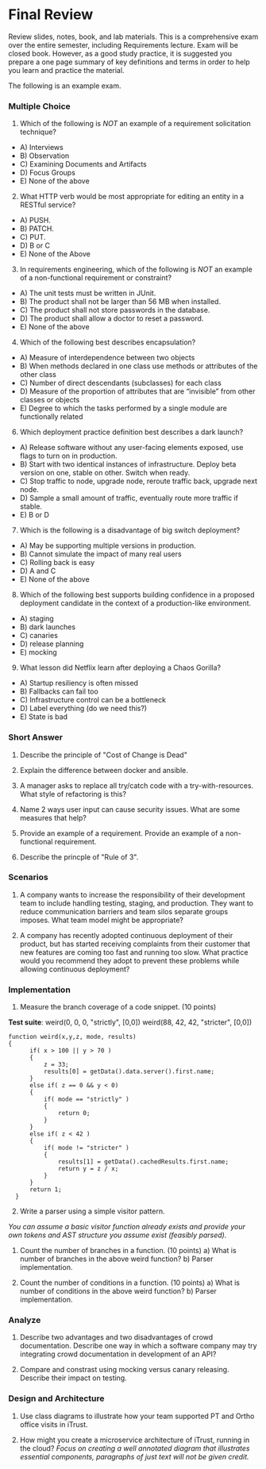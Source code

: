 # Final Review

Review slides, notes, book, and lab materials. This is a comprehensive exam over the entire semester, including Requirements lecture.
Exam will be closed book. However, as a good study practice, it is suggested you prepare a one page summary of key definitions and terms in order to help you learn and practice the material.

The following is an example exam.


### Multiple Choice

1) Which of the following is *NOT* an example of a requirement solicitation technique?

* A) Interviews
* B) Observation
* C) Examining Documents and Artifacts
* D) Focus Groups
* E) None of the above

2) What HTTP verb would be most appropriate for editing an entity in a RESTful service?

* A) PUSH.
* B) PATCH.
* C) PUT.
* D) B or C
* E) None of the Above

3) In requirements engineering, which of the following is *NOT* an example of a non-functional requirement or constraint?

* A) The unit tests must be written in JUnit.
* B) The product shall not be larger than 56 MB when installed.
* C) The product shall not store passwords in the database.
* D) The product shall allow a doctor to reset a password.
* E) None of the above

4) Which of the following best describes encapsulation?

* A) Measure of interdependence between two objects
* B) When methods declared in one class use methods or attributes of the other class 
* C) Number of direct descendants (subclasses) for each class
* D) Measure of the proportion of attributes that are “invisible” from other classes or objects
* E) Degree to which the tasks performed by a single module are functionally related

6) Which deployment practice definition best describes a dark launch?

* A) Release software without any user-facing elements exposed, use flags to turn on in production.
* B) Start with two identical instances of infrastructure. Deploy beta version on one, stable on other. Switch when ready.
* C) Stop traffic to node, upgrade node, reroute traffic back, upgrade next node.
* D) Sample a small amount of traffic, eventually route more traffic if stable.
* E) B or D

7) Which is the following is a disadvantage of big switch deployment?

* A) May be supporting multiple versions in production.
* B) Cannot simulate the impact of many real users
* C) Rolling back is easy
* D) A and C
* E) None of the above

8) Which of the following best supports building confidence in a proposed deployment candidate in the context of a production-like environment.

* A) staging
* B) dark launches
* C) canaries
* D) release planning
* E) mocking

9) What lesson did Netflix learn after deploying a Chaos Gorilla?

* A) Startup resiliency is often missed
* B) Fallbacks can fail too
* C) Infrastructure control can be a bottleneck
* D) Label everything (do we need this?)
* E) State is bad


### Short Answer

1. Describe the principle of "Cost of Change is Dead" 

2. Explain the difference between docker and ansible.

3. A manager asks to replace all try/catch code with a try-with-resources.
What style of refactoring is this?

4. Name 2 ways user input can cause security issues. What are some measures that help?

5. Provide an example of a requirement. Provide an example of a non-functional requirement.

6. Describe the princple of "Rule of 3".

### Scenarios

1. A company wants to increase the responsibility of their development team to include handling testing, staging, and production. They want to reduce communication barriers and team silos separate groups imposes. What team model might be appropriate? 

2. A company has recently adopted continuous deployment of their product, but has started receiving complaints from their customer that new features are coming too fast and running too slow. What practice would you recommend they adopt to prevent these problems while allowing continuous deployment?

### Implementation

1. Measure the branch coverage of a code snippet. (10 points)

**Test suite**:
weird(0, 0, 0, "strictly", [0,0])
weird(88, 42, 42, "stricter", [0,0])

```
function weird(x,y,z, mode, results)
{
      if( x > 100 || y > 70 )
      {
          z = 33;
          results[0] = getData().data.server().first.name;
      }    
      else if( z == 0 && y < 0)
      {
          if( mode == "strictly" )
          {
              return 0;
          }
      }
      else if( z < 42 )
      {
          if( mode != "stricter" )
          {
              results[1] = getData().cachedResults.first.name;
              return y = z / x;
          }
      }
      return 1;
  }
```


2. Write a parser using a simple visitor pattern. 

*You can assume a basic visitor function already exists and provide your own tokens and AST structure you assume exist (feasibly parsed).*

1) Count the number of branches in a function. (10 points)
a) What is number of branches in the above weird function?
b) Parser implementation.

2) Count the number of conditions in a function. (10 points)
a) What is number of conditions in the above weird function?
b) Parser implementation.

### Analyze

1. Describe two advantages and two disadvantages of crowd documentation. Describe one way in which a software company may try integrating crowd documentation in development of an API?

2. Compare and constrast using mocking versus canary releasing. Describe their impact on testing.


### Design and Architecture

1. Use class diagrams to illustrate how your team supported PT and Ortho office visits in iTrust.

2. How might you create a microservice architecture of iTrust, running in the cloud? *Focus on creating a well annotated diagram that illustrates essential components, paragraphs of just text will not be given credit.*

